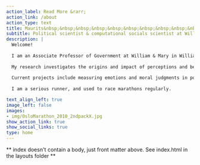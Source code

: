 ```yaml
---
action_label: Read More &rarr;
action_link: /about
action_type: text
title: Maurits&nbsp;&nbsp;&nbsp;&nbsp;&nbsp;&nbsp;&nbsp;&nbsp;&nbsp;&nbsp;&nbsp;van der Veen
subtitle: Political scientist & computational socials scientist at William & Mary
description: |
  Welcome! 
  
  I am an Associate Professor of Government at William & Mary in Williamsburg, VA. Prior to coming to William & Mary in 2010, I taught at the University of Georgia and the University of Pennsylvania. 
  
  My research investigates the origins and impact of perceptions and beliefs in international relations, with a  focus on beliefs about "others": members of different minorities, (im)migrants, foreigners, etc. As a computational social scientist, I am particularly interested in measuring different aspects of beliefs and attitudes in texts, ranging from legislative debates to newspapers to social media. 
  
  Current projects include measuring emotions and moral judgments in political debates about migrants, analyzing the spread of cultural ideas across borders, and studying the presence and depth of international solidarity within the European Union.
  
  I am a serious runner, and used to race marathons regularly.

text_align_left: true
image_left: false
images:
- img/OsloMarathon_2010_2ndpackX.jpg
show_action_link: true
show_social_links: true
type: home
---
```


** index doesn't contain a body, just front matter above.
See index.html in the layouts folder **
